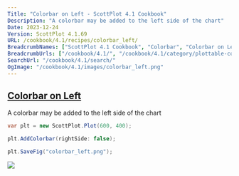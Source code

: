 ```yaml
---
Title: "Colorbar on Left - ScottPlot 4.1 Cookbook"
Description: "A colorbar may be added to the left side of the chart"
Date: 2023-12-24
Version: ScottPlot 4.1.69
URL: /cookbook/4.1/recipes/colorbar_left/
BreadcrumbNames: ["ScottPlot 4.1 Cookbook", "Colorbar", "Colorbar on Left"]
BreadcrumbUrls: ["/cookbook/4.1/", "/cookbook/4.1/category/plottable-colorbar", "/cookbook/4.1/recipes/colorbar_left/"]
SearchUrl: "/cookbook/4.1/search/"
OgImage: "/cookbook/4.1/images/colorbar_left.png"
---
```


<h2><a id='colorbar-on-left' href='/cookbook/4.1/recipes/colorbar_left/'>Colorbar on Left</a></h2>

A colorbar may be added to the left side of the chart

```cs
var plt = new ScottPlot.Plot(600, 400);

plt.AddColorbar(rightSide: false);

plt.SaveFig("colorbar_left.png");
```

<img src='../../images/colorbar_left.png' class='d-block mx-auto my-5' />


